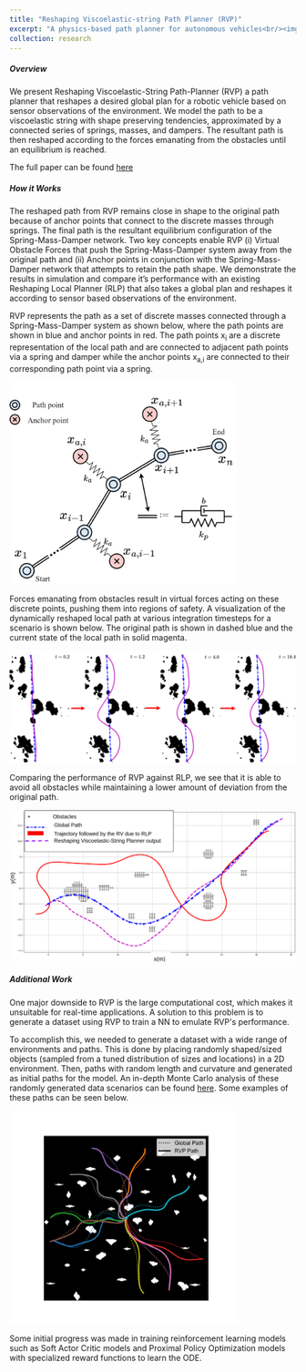```yaml
---
title: "Reshaping Viscoelastic-string Path Planner (RVP)"
excerpt: "A physics-based path planner for autonomous vehicles<br/><img src='/images/rvp/scenario1.gif' width='300'>"
collection: research
---
```


##### Overview
We present Reshaping Viscoelastic-String Path-Planner (RVP) a path planner that reshapes a desired global plan for a robotic vehicle based on sensor observations of the environment. We model the path to be a viscoelastic string with shape preserving tendencies, approximated by a connected series of springs, masses, and dampers. The resultant path is then reshaped according to the forces emanating from the obstacles until an equilibrium is reached.

The full paper can be found [here](https://arxiv.org/abs/2303.00947)

##### How it Works
The reshaped path from RVP remains close in shape to the original path because of anchor points that connect to the discrete masses through springs. The final path is the resultant equilibrium configuration of the Spring-Mass-Damper network. Two key concepts enable RVP (i) Virtual Obstacle Forces that push the Spring-Mass-Damper system away from the original path and (ii) Anchor points in conjunction with the Spring-Mass-Damper network that attempts to retain the path shape. We demonstrate the results in simulation and compare it’s performance with an existing Reshaping Local Planner (RLP) that also takes a global plan and reshapes it according to sensor based observations of the environment.

RVP represents the path as a set of discrete masses connected through a Spring-Mass-Damper system as shown below, where the path points are shown in blue and anchor points in red. The path points x<sub>i</sub> are a discrete representation of the local path and are connected to adjacent path points via a spring and damper while the anchor points x<sub>a,i</sub> are connected to their corresponding path point via a spring.

<img src="/images/rvp/system_diagram.png" width="400" />

Forces emanating from obstacles result in virtual forces acting on these discrete points, pushing them into regions of safety. A visualization of the dynamically reshaped local path at various integration timesteps for a scenario is shown below. The original path is shown in dashed blue and the current state of the local path in solid magenta.

<img src="/images/rvp/breakdown.png" width="750" />

Comparing the performance of RVP against RLP, we see that it is able to avoid all obstacles while maintaining a lower amount of deviation from the original path.

<img src="/images/rvp/comparison.png" width="750" />

##### Additional Work
One major downside to RVP is the large computational cost, which makes it unsuitable for real-time applications. A solution to this problem is to generate a dataset using RVP to train a NN to emulate RVP's performance.

To accomplish this, we needed to generate a dataset with a wide range of environments and paths. This is done by placing randomly shaped/sized objects (sampled from a tuned distribution of sizes and locations) in a 2D environment. Then, paths with random length and curvature and generated as initial paths for the model. An in-depth Monte Carlo analysis of these randomly generated data scenarios can be found [here](https://sarveshmayil.github.io/files/rvp-mlmc.pdf). Some examples of these paths can be seen below.

<img src="/images/rvp/rand_scenarios.png" width="400" />

Some initial progress was made in training reinforcement learning models such as Soft Actor Critic models and Proximal Policy Optimization models with specialized reward functions to learn the ODE.
